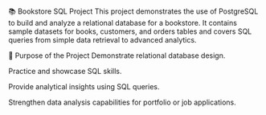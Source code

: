 📚 Bookstore SQL Project
This project demonstrates the use of PostgreSQL to build and analyze a relational database for a bookstore. It contains sample datasets for books, customers, and orders tables and covers SQL queries from simple data retrieval to advanced analytics.


🎯 Purpose of the Project
Demonstrate relational database design.

Practice and showcase SQL skills.

Provide analytical insights using SQL queries.

Strengthen data analysis capabilities for portfolio or job applications.

